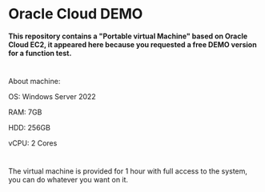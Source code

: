 # **Oracle Cloud DEMO**

**This repository contains a "Portable virtual Machine" based on Oracle Cloud EC2, it appeared here because you requested a free DEMO version for a function test.**
#

About machine: 

OS: Windows Server 2022

RAM: 7GB

HDD: 256GB

vCPU: 2 Cores

# 
The virtual machine is provided for 1 hour with full access to the system, you can do whatever you want on it.
